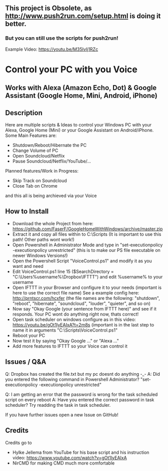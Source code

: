 ## This project is Obsolete, as http://www.push2run.com/setup.html is doing it better.
### But you can still use the scripts for push2run!

Example Video:
https://youtu.be/M35IvIj1RZc

# Control your PC with you Voice
## Works with Alexa (Amazon Echo, Dot) & Google Assistant (Google Home, Mini, Android, iPhone)

## Description

Here are multiple scripts &amp; Ideas to control your Windows PC with your Alexa, Google Home (Mini) or your Google Assistant on Android/iPhone.
Some Main Features are:
- Shutdown/Reboot/Hibernate the PC
- Change Volume of PC
- Open Soundcloud/Netflix
- Pause Soundcloud/Netflix/YouTube/...

Planned features/Work in Progress:
- Skip Track on Soundcloud
- Close Tab on Chrome

and this all is being archieved via your Voice


## How to Install

- Download the whole Project from here: https://github.com/FaserF/GoogleHomeWithWindows/archive/master.zip
- Extract it and copy all files within to C:\Scripts (It is important to use this path! Other paths wont work!)
- Open Powershell in Administrator Mode and type in "set-executionpolicy -executionpolicy unrestricted" (this is to make our PS file executable on newer Windows Versions!)
- Open the Powershell Script "VoiceControl.ps1" and modify it as you want and need
- Edit VoiceControl.ps1 line 15 ($SearchDirectory = "C:\Users\%username%\Dropbox\IFTTT") and edit %username% to your username
- Open IFTTT in your Browser and configure it to your needs (important is here to use the correct file name)
See a example config here: http://prntscr.com/hcxfer (the file names are the following: "shutdown", "reboot", "hibernate", "soundcloud", "louder", "quieter", and so on)
- Now say "Okay Google (your sentence from IFTTT here)" and see if it responds. Your PC wont do anything right now, thats correct!
- Open task scheduler on windows configure as in this video: https://youtu.be/gOt1IyEAIxA?t=2m8s (important is in the last step to name it in arguments "C:\Scripts\VoiceControl.ps1"
- Reboot your PC
- Now test it by saying "Okay Google ..." or "Alexa ..."
- Add more features to IFTTT so your Voice can control it

## Issues / Q&A

Q: Dropbox has created the file.txt but my pc doesnt do anything -_-
A: Did you entered the following command in Powershell Administrator? "set-executionpolicy -executionpolicy unrestricted"

Q: I am getting an error that the password is wrong for the task scheduled script on every reboot
A: Have you entered the correct password in task scheduler? Try readding the task in task scheduler.

If you have further issues open a new Issue on GitHub!

## Credits
Credits go to 
- Hylke Jellema from YouTube for his base script and his instruction video: https://www.youtube.com/watch?v=gOt1IyEAIxA
- NirCMD for making CMD much more comfortable
